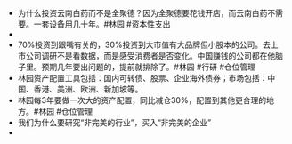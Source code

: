 - 为什么投资云南白药而不是全聚德？因为全聚德要花钱开店，而云南白药不需要。一套设备用几十年。#林园 #资本性支出
-
- 70%投资到跟嘴有关的，30%投资到大市值有大品牌但小股本的公司。去上市公司调研不是看数据，而是感受消费者是否变化。中国赚钱的公司都在他脑子里。预期几年要出问题的，提前就排除了。#林园 #行研 #仓位管理
- 林园资产配置工具包括：国内可转债、股票、企业海外债券；市场包括：中国、香港、美洲、欧洲、新加坡等。
- 林园每3年要做一次大的资产配置，同比减仓30%，配置到其他更合理的地方。#林园 #仓位管理
- 我们为什么要研究“非完美的行业”，买入“非完美的企业”
-